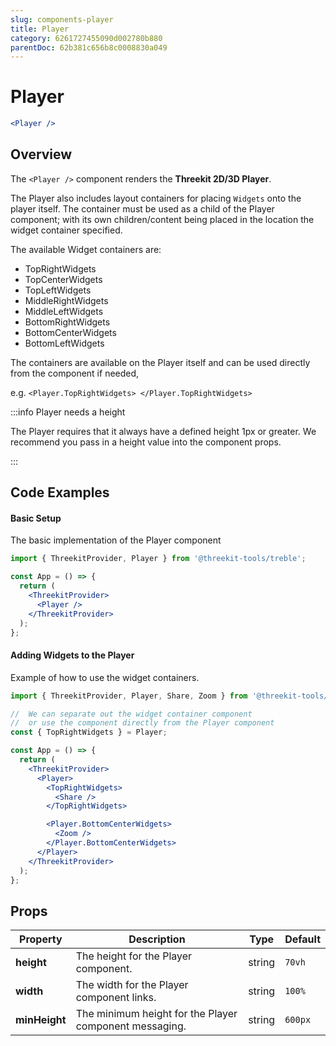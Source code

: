 ```yaml
---
slug: components-player
title: Player
category: 6261727455090d002780b880
parentDoc: 62b381c656b8c0008830a049
---
```


# Player

```jsx
<Player />
```

## Overview

The `<Player />` component renders the **Threekit 2D/3D Player**.

The Player also includes layout containers for placing `Widgets` onto the player itself. The container must be used as a child of the Player component; with its own children/content being placed in the location the widget container specified.

The available Widget containers are:

- TopRightWidgets
- TopCenterWidgets
- TopLeftWidgets
- MiddleRightWidgets
- MiddleLeftWidgets
- BottomRightWidgets
- BottomCenterWidgets
- BottomLeftWidgets

The containers are available on the Player itself and can be used directly from the component if needed,

e.g. `<Player.TopRightWidgets> </Player.TopRightWidgets>`

:::info Player needs a height

The Player requires that it always have a defined height 1px or greater. We recommend you pass in a height value into the component props.

:::

## Code Examples

#### Basic Setup

The basic implementation of the Player component

```jsx
import { ThreekitProvider, Player } from '@threekit-tools/treble';

const App = () => {
  return (
    <ThreekitProvider>
      <Player />
    </ThreekitProvider>
  );
};
```

#### Adding Widgets to the Player

Example of how to use the widget containers.

```jsx
import { ThreekitProvider, Player, Share, Zoom } from '@threekit-tools/treble';

//  We can separate out the widget container component
//  or use the component directly from the Player component
const { TopRightWidgets } = Player;

const App = () => {
  return (
    <ThreekitProvider>
      <Player>
        <TopRightWidgets>
          <Share />
        </TopRightWidgets>

        <Player.BottomCenterWidgets>
          <Zoom />
        </Player.BottomCenterWidgets>
      </Player>
    </ThreekitProvider>
  );
};
```

## Props

| Property      | Description                                            | Type   | Default |
| ------------- | ------------------------------------------------------ | ------ | ------- |
| **height**    | The height for the Player component.                   | string | `70vh`  |
| **width**     | The width for the Player component links.              | string | `100%`  |
| **minHeight** | The minimum height for the Player component messaging. | string | `600px` |
